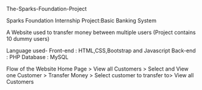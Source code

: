 The-Sparks-Foundation-Project

Sparks Foundation Internship Project:Basic Banking System

A Website used to transfer money between multiple users (Project contains 10 dummy users)

Language used-
Front-end : HTML,CSS,Bootstrap and Javascript
Back-end : PHP
Database : MySQL

Flow of the Website Home Page > View all Customers > Select and View one Customer > Transfer Money > Select customer to transfer to>
View all Customers